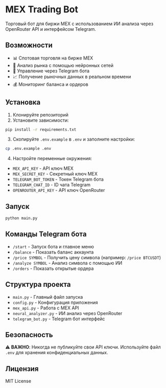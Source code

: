 # MEX Trading Bot

Торговый бот для биржи MEX с использованием ИИ анализа через OpenRouter API и интерфейсом Telegram.

## Возможности

- 📊 Спотовая торговля на бирже MEX
- 🤖 Анализ рынка с помощью нейронных сетей
- 💬 Управление через Telegram бота
- 📈 Получение рыночных данных в реальном времени
- 💰 Мониторинг баланса и ордеров

## Установка

1. Клонируйте репозиторий
2. Установите зависимости:
```bash
pip install -r requirements.txt
```

3. Скопируйте `.env.example` в `.env` и заполните настройки:
```bash
cp .env.example .env
```

4. Настройте переменные окружения:
- `MEX_API_KEY` - API ключ MEX
- `MEX_SECRET_KEY` - Секретный ключ MEX
- `TELEGRAM_BOT_TOKEN` - Токен Telegram бота
- `TELEGRAM_CHAT_ID` - ID чата Telegram
- `OPENROUTER_API_KEY` - API ключ OpenRouter

## Запуск

```bash
python main.py
```

## Команды Telegram бота

- `/start` - Запуск бота и главное меню
- `/balance` - Показать баланс аккаунта
- `/price SYMBOL` - Получить цену символа (например: `/price BTCUSDT`)
- `/analyze SYMBOL` - Анализ символа с помощью ИИ
- `/orders` - Показать открытые ордера

## Структура проекта

- `main.py` - Главный файл запуска
- `config.py` - Конфигурация приложения
- `mex_api.py` - Работа с MEX API
- `neural_analyzer.py` - ИИ анализ через OpenRouter
- `telegram_bot.py` - Telegram бот интерфейс

## Безопасность

⚠️ **ВАЖНО**: Никогда не публикуйте свои API ключи. Используйте файл `.env` для хранения конфиденциальных данных.

## Лицензия

MIT License
